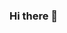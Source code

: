 ### Hi there 👋

<!--
**chosoobin37/chosoobin37** is a ✨ _special_ ✨ repository because its `README.md` (this file) appears on your GitHub profile.

Here are some ideas to get you started:

- 🔭 I’m currently working on ... 
- 🌱 I’m currently learning ... [![Top Langs](https://github-readme-stats.vercel.app/api/top-langs/?username=chosoobin37&layout=compact)](https://github.com/anuraghazra/github-readme-stats)
- 👯 I’m looking to collaborate on ...
- 🤔 I’m looking for help with ...
- 💬 Ask me about ...
- 📫 How to reach me: ...
- 😄 Pronouns: ...
- ⚡ Fun fact: ...
-->
